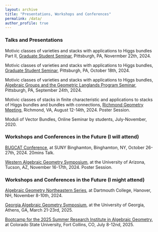 ```yaml
---
layout: archive
title: "Presentations, Workshops and Conferences"
permalink: /data/
author_profile: true
---
```


### Talks and Presentations

Motivic classes of varieties and stacks with applications to Higgs bundles Part II, <a href="https://www.mathematics.pitt.edu/content/motivic-classes-varieties-and-stacks-applications-higgs-bundles-0" target="_blank">Graduate Student Seminar</a>, Pittsburgh, PA, Novermber 22th, 2024.

Motivic classes of varieties and stacks with applications to Higgs bundles, <a href="https://www.mathematics.pitt.edu/content/motivic-classes-varieties-and-stacks-applications-higgs-bundles-0" target="_blank">Graduate Student Seminar</a>, Pittsburgh, PA, October 18th, 2024.

Motivic classes of varieties and stacks with applications to Higgs bundles, <a href="https://www.mathematics.pitt.edu/content/motivic-classes-varieties-and-stacks-applications-higgs-bundles" target="_blank">Algebraic Groups and the Geometric Langlands Program Seminar</a>, Pittsburgh, PA, September 24th, 2024.

Motivic classes of stacks in finite characteristic and applications to stacks of Higgs bundles and bundles with connections, <a href="https://math.vcu.edu/rgm/" target="_blank">Richmond Geometry Meeting</a>, Richmond, VA, August 12-14th, 2024. Poster Session.

Moduli of Vector Bundles, Online Seminar by students, July-November, 2020.

### Workshops and Conferences in the Future (I will attend)

<a href="https://sites.google.com/binghamton.edu/bugcat-website/home" target="_blank">BUGCAT Conference</a>, at SUNY Binghamton, Binghamton, NY, October 26-27th, 2024. 20mins Talk.

<a href="https://sites.google.com/a/wagsymposium.org/current/ua-fall-2024" target="_blank">Western Algebraic Geometry Symposium</a>, at the University of Arizona, Tucson, AZ, November 16-17th, 2024. Poster Session.

### Workshops and Conferences in the Future (I might attend)

<a href="https://sites.google.com/site/agneshomepage/dartmouth-2024" target="_blank">Algebraic Geometry Northeastern Series</a>, at Dartmouth College, Hanover, NH, November 8-10th, 2024.

<a href="https://sites.google.com/view/gags2025" target="_blank">Georgia Algebraic Geometry Symposium</a>, at the University of Georgia, Athens, GA, March 21-23rd, 2025.

<a href="https://sites.google.com/view/agbootcamp2025/home?authuser=0" target="_blank">Bootcamp for the 2025 Summer Research Institute in Algebraic Geometry</a>, at Colorado State University, Fort Collins, CO, July 8-12nd, 2025.
